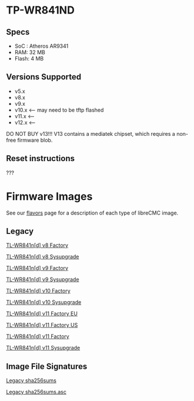 # TP-WR841ND

## Specs

* SoC : Atheros AR9341
* RAM: 32 MB
* Flash: 4 MB

## Versions Supported

* v5.x
* v8.x
* v9.x
* v10.x <-- may need to be tftp flashed
* v11.x <--
* v12.x <--


DO NOT BUY v13!!! V13 contains a mediatek
chipset, which requires a non-free firmware
blob.

## Reset instructions

???

# Firmware Images

See our [flavors](https://librecmc.org/flavors.html) page for a description of each type of libreCMC image.

## Legacy
[TL-WR841n[d] v8 Factory](https://librecmc.org/librecmc/downloads/snapshots/current/legacy/ar71xx/generic/librecmc-ar71xx-generic-tl-wr841-v8-squashfs-factory.bin)

[TL-WR841n[d] v8 Sysupgrade](https://librecmc.org/librecmc/downloads/snapshots/current/legacy/ar71xx/generic/librecmc-ar71xx-generic-tl-wr841-v8-squashfs-sysupgrade.bin)


[TL-WR841n[d] v9 Factory](https://librecmc.org/librecmc/downloads/snapshots/current/legacy/ar71xx/generic/librecmc-ar71xx-generic-tl-wr841-v9-squashfs-factory.bin)

[TL-WR841n[d] v9 Sysupgrade](https://librecmc.org/librecmc/downloads/snapshots/current/legacy/ar71xx/generic/librecmc-ar71xx-generic-tl-wr841-v9-squashfs-sysupgrade.bin)


[TL-WR841n[d] v10 Factory](https://librecmc.org/librecmc/downloads/snapshots/current/legacy/ar71xx/generic/librecmc-ar71xx-generic-tl-wr841-v10-squashfs-factory.bin)

[TL-WR841n[d] v10 Sysupgrade](https://librecmc.org/librecmc/downloads/snapshots/current/legacy/ar71xx/generic/librecmc-ar71xx-generic-tl-wr841-v10-squashfs-sysupgrade.bin)


[TL-WR841n[d] v11 Factory EU](https://librecmc.org/librecmc/downloads/snapshots/current/legacy/ar71xx/generic/librecmc-ar71xx-generic-tl-wr841-v11-squashfs-factory-eu.bin)

[TL-WR841n[d] v11 Factory US](https://librecmc.org/librecmc/downloads/snapshots/current/legacy/ar71xx/generic/librecmc-ar71xx-generic-tl-wr841-v11-squashfs-factory-us.bin)

[TL-WR841n[d] v11 Factory](https://librecmc.org/librecmc/downloads/snapshots/current/legacy/ar71xx/generic/librecmc-ar71xx-generic-tl-wr841-v11-squashfs-factory.bin)

[TL-WR841n[d] v11 Sysupgrade](https://librecmc.org/librecmc/downloads/snapshots/current/legacy/ar71xx/generic/librecmc-ar71xx-generic-tl-wr841-v11-squashfs-sysupgrade.bin)

## Image File Signatures 

[Legacy sha256sums](https://librecmc.org/librecmc/downloads/snapshots/current/legacy/ar71xx/generic/sha256sums)

[Legacy sha256sums.asc](https://librecmc.org/librecmc/downloads/snapshots/current/legacy/ar71xx/generic/sha256sums.asc)

